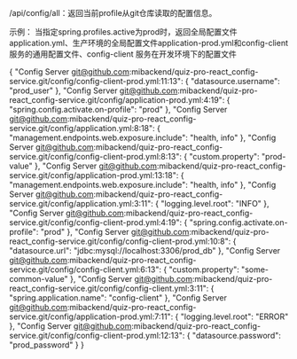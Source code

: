 /api/config/all：返回当前profile从git仓库读取的配置信息。

示例：
当指定spring.profiles.active为prod时，返回全局配置文件application.yml、生产环境的全局配置文件application-prod.yml和config-client 服务的通用配置文件、config-client 服务在开发环境下的配置文件

{
  "Config Server git@github.com:mibackend/quiz-pro-react_config-service.git/config/config-client-prod.yml:11:13": {
    "datasource.username": "prod_user"
  },
  "Config Server git@github.com:mibackend/quiz-pro-react_config-service.git/config/application-prod.yml:4:19": {
    "spring.config.activate.on-profile": "prod"
  },
  "Config Server git@github.com:mibackend/quiz-pro-react_config-service.git/config/application.yml:8:18": {
    "management.endpoints.web.exposure.include": "health, info"
  },
  "Config Server git@github.com:mibackend/quiz-pro-react_config-service.git/config/config-client-prod.yml:8:13": {
    "custom.property": "prod-value"
  },
  "Config Server git@github.com:mibackend/quiz-pro-react_config-service.git/config/application-prod.yml:13:18": {
    "management.endpoints.web.exposure.include": "health, info"
  },
  "Config Server git@github.com:mibackend/quiz-pro-react_config-service.git/config/application.yml:3:11": {
    "logging.level.root": "INFO"
  },
  "Config Server git@github.com:mibackend/quiz-pro-react_config-service.git/config/config-client-prod.yml:4:19": {
    "spring.config.activate.on-profile": "prod"
  },
  "Config Server git@github.com:mibackend/quiz-pro-react_config-service.git/config/config-client-prod.yml:10:8": {
    "datasource.url": "jdbc:mysql://localhost:3306/prod_db"
  },
  "Config Server git@github.com:mibackend/quiz-pro-react_config-service.git/config/config-client.yml:6:13": {
    "custom.property": "some-common-value"
  },
  "Config Server git@github.com:mibackend/quiz-pro-react_config-service.git/config/config-client.yml:3:11": {
    "spring.application.name": "config-client"
  },
  "Config Server git@github.com:mibackend/quiz-pro-react_config-service.git/config/application-prod.yml:7:11": {
    "logging.level.root": "ERROR"
  },
  "Config Server git@github.com:mibackend/quiz-pro-react_config-service.git/config/config-client-prod.yml:12:13": {
    "datasource.password": "prod_password"
  }
}
